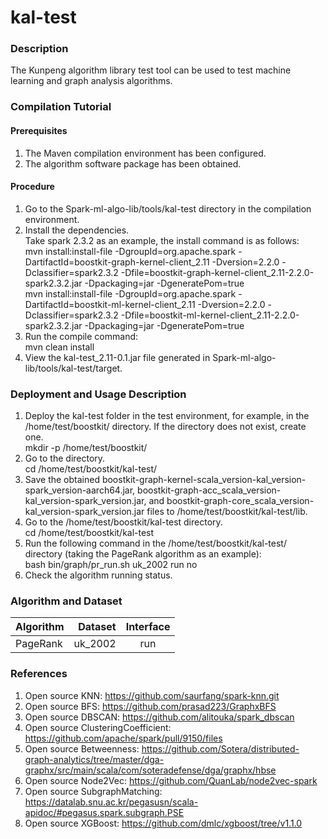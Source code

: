 # kal-test


### Description
The Kunpeng algorithm library test tool can be used to test machine learning and graph analysis algorithms.


### Compilation Tutorial

#### Prerequisites
1.  The Maven compilation environment has been configured.
2.  The algorithm software package has been obtained.
#### Procedure
1. Go to the Spark-ml-algo-lib/tools/kal-test directory in the compilation environment.
2. Install the dependencies.<br/>
   Take spark 2.3.2 as an example, the install command is as follows:<br/>
   mvn install:install-file -DgroupId=org.apache.spark -DartifactId=boostkit-graph-kernel-client_2.11 -Dversion=2.2.0 -Dclassifier=spark2.3.2 -Dfile=boostkit-graph-kernel-client_2.11-2.2.0-spark2.3.2.jar -Dpackaging=jar -DgeneratePom=true<br/>
   mvn install:install-file -DgroupId=org.apache.spark -DartifactId=boostkit-ml-kernel-client_2.11 -Dversion=2.2.0 -Dclassifier=spark2.3.2 -Dfile=boostkit-ml-kernel-client_2.11-2.2.0-spark2.3.2.jar -Dpackaging=jar -DgeneratePom=true
3. Run the compile command:<br/>
   mvn clean install
4. View the kal-test_2.11-0.1.jar file generated in Spark-ml-algo-lib/tools/kal-test/target.

### Deployment and Usage Description

1.  Deploy the kal-test folder in the test environment, for example, in the /home/test/boostkit/ directory. If the directory does not exist, create one.<br/>mkdir -p /home/test/boostkit/
2.  Go to the directory.<br/>
    cd /home/test/boostkit/kal-test/
3.  Save the obtained boostkit-graph-kernel-scala_version-kal_version-spark_version-aarch64.jar, boostkit-graph-acc_scala_version-kal_version-spark_version.jar, and boostkit-graph-core_scala_version-kal_version-spark_version.jar files to /home/test/boostkit/kal-test/lib.
4.  Go to the /home/test/boostkit/kal-test directory.<br/>
    cd /home/test/boostkit/kal-test
5.  Run the following command in the /home/test/boostkit/kal-test/ directory (taking the PageRank algorithm as an example):<br/>bash bin/graph/pr_run.sh uk_2002 run no
6.  Check the algorithm running status.

### Algorithm and Dataset


| Algorithm | Dataset | Interface |
| :-----| ----: | :----: |
| PageRank | uk_2002 | run |


### References

1. Open source KNN: https://github.com/saurfang/spark-knn.git
2. Open source BFS: https://github.com/prasad223/GraphxBFS
3. Open source DBSCAN: https://github.com/alitouka/spark_dbscan
4. Open source ClusteringCoefficient: https://github.com/apache/spark/pull/9150/files
5. Open source Betweenness: https://github.com/Sotera/distributed-graph-analytics/tree/master/dga-graphx/src/main/scala/com/soteradefense/dga/graphx/hbse
6. Open source Node2Vec: https://github.com/QuanLab/node2vec-spark
7. Open source SubgraphMatching: https://datalab.snu.ac.kr/pegasusn/scala-apidoc/#pegasus.spark.subgraph.PSE
8. Open source XGBoost: https://github.com/dmlc/xgboost/tree/v1.1.0
